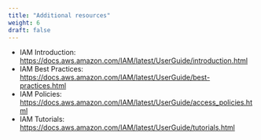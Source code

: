 ```yaml
---
title: "Additional resources"
weight: 6
draft: false
---
```


* IAM Introduction: <https://docs.aws.amazon.com/IAM/latest/UserGuide/introduction.html>
* IAM Best Practices: <https://docs.aws.amazon.com/IAM/latest/UserGuide/best-practices.html>
* IAM Policies: <https://docs.aws.amazon.com/IAM/latest/UserGuide/access_policies.html>
* IAM Tutorials: <https://docs.aws.amazon.com/IAM/latest/UserGuide/tutorials.html>

